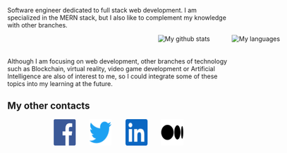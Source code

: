 Software engineer dedicated to full stack web development. I am specialized in the MERN stack, but I also like to complement my knowledge with other branches.

<div style="display: flex;width: 100vw; flex-wrap: wrap; justify-content:center;gap: 25px;">
<img align="center" src="https://github-readme-stats.vercel.app/api?username=eams1798&show_icons=true" alt="My github stats" />
<br/>
<br/>
<img align="center" src="https://github-readme-stats.vercel.app/api/top-langs/?username=eams1798&layout=compact&theme=vue&langs_count=6" alt="My languages"/>
</div>
<br>
Although I am focusing on web development, other branches of technology such as Blockchain, virtual reality, video game development or Artificial Intelligence are also of interest to me, so I could integrate some of these topics into my learning at the future.

## My other contacts
<p align='center'>
<a href="https://www.facebook.com/alessi.ale1/" target="_blank"><img src="./icons/facebook.png" alt="facebook" width="50" height="60"><a/>
&nbsp;&nbsp;&nbsp;&nbsp;&nbsp;&nbsp;
<a href="https://twitter.com/misot_ideas" target="_blank"><img src="./icons/twitter.svg" alt="twitter" width="50" height="60"><a/>
&nbsp;&nbsp;&nbsp;&nbsp;&nbsp;&nbsp;
<a href="https://www.linkedin.com/in/eams1798/" target="_blank"><img src="./icons/linkedin.svg" alt="linkedin" width="50" height="60"><a/>
&nbsp;&nbsp;&nbsp;&nbsp;&nbsp;&nbsp;
<a href="https://medium.com/@eams" target="_blank"><img src="./icons/medium.png" alt="medium" width="50" height="60"><a/>
</p>
